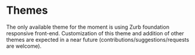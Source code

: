 # Themes

The only available theme for the moment is using Zurb foundation responsive front-end. Customization of this theme and addition of other themes are expected in a near future (contributions/suggestions/requests are welcome).
